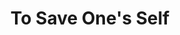 ---
layout: credit-info
headerstatus: shunk-header
title: To Save One's Self
iden: tosaveonesself
weight: 9
thumbnail: /assets/img/credits-grid/to-save-ones-self.jpg
image: /assets/img/credits-grid/opengraph/to-save-ones-self.jpg
image_size: 3
category: credits
role: Composer
type: Short Film
year: 2012
imdb: http://www.imdb.com/title/tt2217988
soundcloud: https://w.soundcloud.com/player/?url=https%3A//api.soundcloud.com/playlists/3250282&amp;auto_play=false&amp;hide_related=false&amp;show_comments=false&amp;show_user=false&amp;show_reposts=false&amp;visual=false
genre: Horror
director: Matthew Campbell
writers: Matthew Campbell
synopsis: The comforts of home are sacred, sweet and beloved. Mark had all of that... a beautiful wife, an angelic daughter, a purpose.
---